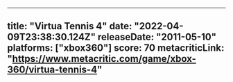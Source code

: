 
---
title: "Virtua Tennis 4"
date: "2022-04-09T23:38:30.124Z"
releaseDate: "2011-05-10"
platforms: ["xbox360"]
score: 70
metacriticLink: "https://www.metacritic.com/game/xbox-360/virtua-tennis-4"
---
